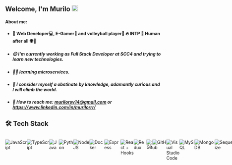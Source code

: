 ## Welcome, I'm Murilo <img src="https://github.githubassets.com/images/icons/emoji/unicode/1f44b.png" width='20' height="20">

<h4> About me: </h2>

- #### :purple_heart: Web Developer:computer:, E-Gamer:game_die: and volleyball player🏐 :fire: INTP  :space_invader: Human after all :alien::rocket:

- ##### :wink: I'm currently working as Full Stack Developer at SCC4 and trying to learn new technologies.
- ##### 👨‍💻 learning microservices.
- #####  <li>:seedling: I consider myself a obstinate by knowledge, adamantly curious and I will climb the world. </li>
- #####  <li> 📮 How to reach me: murilorsv14@gmail.com or https://www.linkedin.com/in/murilorrr/ </li>
	
<h2  style="font-weight: bold">🛠️ Tech Stack</h2>

  
	
<div  style="display: flex; justify-content: space-between">

  

<div style="display: flex" >

  

 ![JavaScript](https://img.shields.io/badge/JavaScript-F7DF1E?style=for-the-badge&logo=javascript&logoColor=black)&nbsp;
	
 ![TypeScript](https://img.shields.io/badge/TypeScript-007ACC?style=for-the-badge&logo=typescript&logoColor=white)&nbsp;
	
 ![Java](https://img.shields.io/badge/Java-000000?style=for-the-badge&logo=java&logoColor=red)&nbsp;
	
 ![Python](https://img.shields.io/badge/python-3670A0?style=for-the-badge&logo=python&logoColor=ffdd54)&nbsp;

 ![NodeJS](https://img.shields.io/badge/Node.js-339933?style=for-the-badge&logo=nodedotjs&logoColor=white)&nbsp;
	
 ![Docker](https://img.shields.io/badge/Docker-0DB7ED?style=for-the-badge&logo=docker&logoColor=white)&nbsp;
	
 ![Express](https://img.shields.io/badge/Express.js-303030?style=for-the-badge&logo=nodedotjs&logoColor=white)&nbsp;

  ![React + Hooks](https://camo.githubusercontent.com/4d157984d8f380b75f34b43d817cfea2449fa369b68190c95c0469368099123c/68747470733a2f2f696d672e736869656c64732e696f2f62616467652f2d52454143542b484f4f4b532d3631444146423f7374796c653d666f722d7468652d6261646765266c6f676f3d7265616374266c6f676f436f6c6f723d626c61636b266c6f676f57696474683d3230)&nbsp;
	
  ![Redux](https://camo.githubusercontent.com/21f7fb67d2c607027a07ac7a39f8cd713e150adafe9714862864d559ccb66b72/68747470733a2f2f696d672e736869656c64732e696f2f62616467652f2d52454455582d3736344142433f7374796c653d666f722d7468652d6261646765266c6f676f3d7265647578266c6f676f436f6c6f723d7768697465266c6f676f57696474683d3230)&nbsp;	


 ![Git](https://img.shields.io/badge/Git-F05032?style=for-the-badge&logo=git&logoColor=white)&nbsp;

 ![GitHub](https://img.shields.io/badge/GitHub-100000?style=for-the-badge&logo=github&logoColor=white)&nbsp;

 ![Visual Studio Code](https://img.shields.io/badge/Visual_Studio_Code-0078D4?style=for-the-badge&logo=visual%20studio%20code&logoColor=white)&nbsp;

 ![MySQL](https://img.shields.io/badge/MySQL-00000F?style=for-the-badge&logo=mysql&logoColor=white)&nbsp;
	
 ![MongoDB](https://img.shields.io/badge/MongoDB-4EA94B?style=for-the-badge&logo=mongodb&logoColor=white)&nbsp;
	
![Sequelize](https://img.shields.io/badge/Sequelize-4169E1?style=for-the-badge&logo=sequelize&logoColor=yellow)&nbsp;
	
![Heroku](https://img.shields.io/badge/Heroku-6567a5?style=for-the-badge&logo=heroku&logoColor=black)&nbsp;
	
<!--  ![](https://img.shields.io/badge/-F7DF1E?style=for-the-badge&logo=&logoColor=black)&nbsp; -->


  

</div>

For curriculum and contact information, visit: [![Linkedin Badge](https://img.shields.io/badge/-murilorrr-blue?style=flat-square&logo=Linkedin&logoColor=white&link=https://www.linkedin.com/in/murilorrr/)](https://www.linkedin.com/in/murilorrr/)




<div >
  <img height="150em" src="https://github-readme-stats.vercel.app/api?username=murilorsv14&show_icons=true&theme=dracula&include_all_commits=true&count_private=true&icon_color=2FC18C&title_color=2FC18C&bg_color=1A1D21"/>
  <img height="150em" src="https://github-readme-stats.vercel.app/api/top-langs/?username=murilorsv14&layout=compact&langs_count=7&theme=dracula&title_color=2FC18C&bg_color=1A1D21"/>
</div>	
 <br>


 <p></p> 
 
## **Github Trophies**
 
<h3 align="center">GitHub Trophies</h3>

[![trophy](https://github-profile-trophy.vercel.app/?username=murilorsv14&theme=onedark&column=9&margin-w=2&margin-h=2&no-frame=true)](https://github.com/murilorsv14/github-profile-trophy)
How to reach me: murilorsv14@gmail.com or https://www.linkedin.com/in/murilorrr/ </li>

![Profile views](https://gpvc.arturio.dev/murilorsv14)

:construction: 
Still working on this page...
